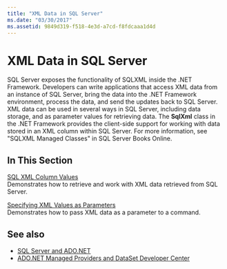 ```yaml
---
title: "XML Data in SQL Server"
ms.date: "03/30/2017"
ms.assetid: 9849d319-f518-4e3d-a7cd-f8fdcaaa1d4d
---
```

# XML Data in SQL Server
SQL Server exposes the functionality of SQLXML inside the .NET Framework. Developers can write applications that access XML data from an instance of SQL Server, bring the data into the .NET Framework environment, process the data, and send the updates back to SQL Server. XML data can be used in several ways in SQL Server, including data storage, and as parameter values for retrieving data. The **SqlXml** class in the .NET Framework provides the client-side support for working with data stored in an XML column within SQL Server. For more information, see "SQLXML Managed Classes" in SQL Server Books Online.  
  
## In This Section  
 [SQL XML Column Values](../../../../../docs/framework/data/adonet/sql/sql-xml-column-values.md)  
 Demonstrates how to retrieve and work with XML data retrieved from SQL Server.  
  
 [Specifying XML Values as Parameters](../../../../../docs/framework/data/adonet/sql/specifying-xml-values-as-parameters.md)  
 Demonstrates how to pass XML data as a parameter to a command.  
  
## See also
- [SQL Server and ADO.NET](../../../../../docs/framework/data/adonet/sql/index.md)
- [ADO.NET Managed Providers and DataSet Developer Center](https://go.microsoft.com/fwlink/?LinkId=217917)
